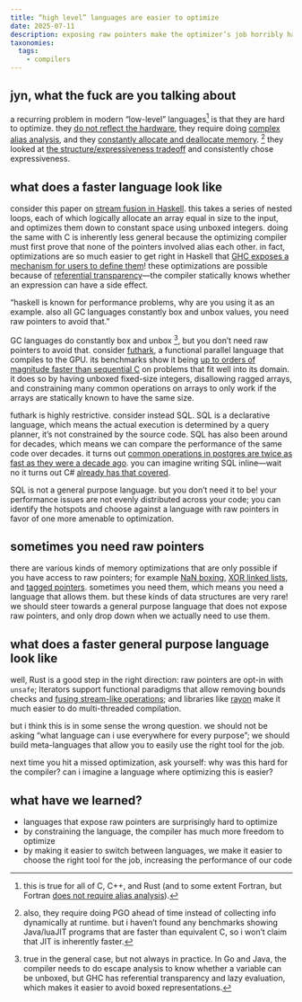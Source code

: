 ```yaml
---
title: “high level” languages are easier to optimize
date: 2025-07-11
description: exposing raw pointers make the optimizer’s job horribly hard. high level languages can constrain your program, making more optimizations sound.
taxonomies:
  tags:
    - compilers
---
```

## jyn, what the fuck are you talking about
a recurring problem in modern “low-level” languages[^2] is that they are hard to optimize. they [do not reflect the hardware](https://queue.acm.org/detail.cfm?id=3212479), they require doing [complex alias analysis](https://www.ralfj.de/blog/2018/07/24/pointers-and-bytes.html), and they [constantly allocate and deallocate memory](https://medium.com/@jbyj/my-javascript-is-faster-than-your-rust-5f98fe5db1bf). [^1] they looked at [the structure/expressiveness tradeoff](https://buttondown.com/hillelwayne/archive/the-capability-tractability-tradeoff/) and consistently chose expressiveness.
## what does a faster language look like
consider this paper on [stream fusion in Haskell](https://www.cs.tufts.edu/~nr/cs257/archive/duncan-coutts/stream-fusion.pdf). this takes a series of nested loops, each of which logically allocate an array equal in size to the input, and optimizes them down to constant space using unboxed integers. doing the same with C is inherently less general because the optimizing compiler must first prove that none of the pointers involved alias each other. in fact, optimizations are so much easier to get right in Haskell that [GHC exposes a mechanism for users to define them](https://wiki.haskell.org/GHC/Using_rules)! these optimizations are possible because of [referential transparency]—the compiler statically knows whether an expression can have a side effect.

[referential transparency]: https://softwareengineering.stackexchange.com/questions/254304/what-is-referential-transparency

“haskell is known for performance problems, why are you using it as an example. also all GC languages constantly box and unbox values, you need raw pointers to avoid that.”

GC languages do constantly box and unbox [^4], but you don’t need raw pointers to avoid that. consider [futhark](https://futhark-lang.org), a functional parallel language that compiles to the GPU. its benchmarks show it being [up to orders of magnitude faster than sequential C](https://futhark-lang.org/performance.html) on problems that fit well into its domain. it does so by having unboxed fixed-size integers, disallowing ragged arrays, and constraining many common operations on arrays to only work if the arrays are statically known to have the same size.

futhark is highly restrictive. consider instead SQL. SQL is a declarative language, which means the actual execution is determined by a query planner, it’s not constrained by the source code. SQL has also been around for decades, which means we can compare the performance of the same code over decades. it turns out [common operations in postgres are twice as fast as they were a decade ago](https://rmarcus.info/blog/2024/04/12/pg-over-time.html). you can imagine writing SQL inline—wait no it turns out C# [already has that covered](https://learn.microsoft.com/en-us/dotnet/csharp/linq/).

SQL is not a general purpose language. but you don’t need it to be! your performance issues are not evenly distributed across your code; you can identify the hotspots and choose against a language with raw pointers in favor of one more amenable to optimization.
## sometimes you need raw pointers
there are various kinds of memory optimizations that are only possible if you have access to raw pointers; for example [NaN boxing](https://piotrduperas.com/posts/nan-boxing), [XOR linked lists](https://github.com/laurelmay/xorlist), and [tagged pointers](https://en.wikipedia.org/wiki/Tagged_pointer?wprov=sfti1). sometimes you need them, which means you need a language that allows them. but these kinds of data structures are very rare! we should steer towards a general purpose language that does not expose raw pointers, and only drop down when we actually need to use them.
## what does a faster general purpose language look like
well, Rust is a good step in the right direction: raw pointers are opt-in with `unsafe`; Iterators support functional paradigms that allow removing bounds checks and [fusing stream-like operations](https://ntietz.com/blog/rusts-iterators-optimize-footgun/); and libraries like [rayon](https://docs.rs/rayon/latest/rayon/) make it much easier to do multi-threaded compilation.

but i think this is in some sense the wrong question. we should not be asking “what language can i use everywhere for every purpose”; we should build meta-languages that allow you to easily use the right tool for the job. <!-- TODO: link to systems thinking post -->  <!-- TODO: link to composable compilers -->

next time you hit a missed optimization, ask yourself: why was this hard for the compiler? can i imagine a language where optimizing this is easier?

## what have we learned?
- languages that expose raw pointers are surprisingly hard to optimize
- by constraining the language, the compiler has much more freedom to optimize
- by making it easier to switch between languages, we make it easier to choose the right tool for the job, increasing the performance of our code

[^1]: also, they require doing PGO ahead of time instead of collecting info dynamically at runtime. but i haven’t found any benchmarks showing Java/luaJIT programs that are faster than equivalent C, so i won’t claim that JIT is inherently faster.

[^2]: this is true for all of C, C++, and Rust (and to some extent Fortran, but Fortran [does not require alias analysis](https://beza1e1.tuxen.de/articles/faster_than_C.html)).

[^3]: in fact such a meta-language already exists, it’s called XML. XML is not a good language for programming in though.

[^4]: true in the general case, but not always in practice. In Go and Java, the compiler needs to do escape analysis to know whether a variable can be unboxed, but GHC has referential transparency and lazy evaluation, which makes it easier to avoid boxed representations.
